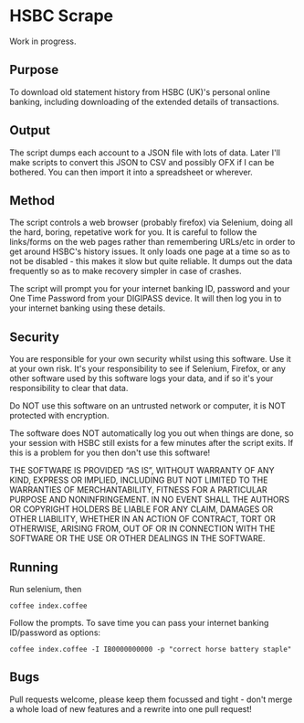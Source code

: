 HSBC Scrape
===========

Work in progress.

Purpose
-------

To download old statement history from HSBC (UK)'s personal online
banking, including downloading of the extended details of transactions.

Output
------

The script dumps each account to a JSON file with lots of data. Later
I'll make scripts to convert this JSON to CSV and possibly OFX if I can
be bothered. You can then import it into a spreadsheet or wherever.

Method
------

The script controls a web browser (probably firefox) via Selenium, doing
all the hard, boring, repetative work for you. It is careful to follow
the links/forms on the web pages rather than remembering URLs/etc in
order to get around HSBC's history issues. It only loads one page at a
time so as to not be disabled - this makes it slow but quite reliable.
It dumps out the data frequently so as to make recovery simpler in case
of crashes.

The script will prompt you for your internet banking ID, password and
your One Time Password from your DIGIPASS device. It will then log you
in to your internet banking using these details.

Security
--------

You are responsible for your own security whilst using this software.
Use it at your own risk. It's your responsibility to see if Selenium,
Firefox, or any other software used by this software logs your data, and
if so it's your responsibility to clear that data.

Do NOT use this software on an untrusted network or computer, it is NOT protected
with encryption.

The software does NOT automatically log you out when things are done, so
your session with HSBC still exists for a few minutes after the script
exits. If this is a problem for you then don't use this software!

THE SOFTWARE IS PROVIDED “AS IS”, WITHOUT WARRANTY OF ANY KIND, EXPRESS
OR IMPLIED, INCLUDING BUT NOT LIMITED TO THE WARRANTIES OF
MERCHANTABILITY, FITNESS FOR A PARTICULAR PURPOSE AND NONINFRINGEMENT.
IN NO EVENT SHALL THE AUTHORS OR COPYRIGHT HOLDERS BE LIABLE FOR ANY
CLAIM, DAMAGES OR OTHER LIABILITY, WHETHER IN AN ACTION OF CONTRACT,
TORT OR OTHERWISE, ARISING FROM, OUT OF OR IN CONNECTION WITH THE
SOFTWARE OR THE USE OR OTHER DEALINGS IN THE SOFTWARE.

Running
-------

Run selenium, then

`coffee index.coffee`

Follow the prompts. To save time you can pass your internet banking
ID/password as options:

`coffee index.coffee -I IB0000000000 -p "correct horse battery staple"`

Bugs
----

Pull requests welcome, please keep them focussed and tight - don't merge
a whole load of new features and a rewrite into one pull request!
